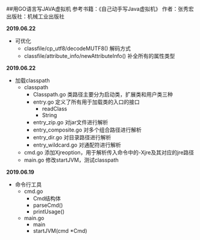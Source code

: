 ##用GO语言写JAVA虚拟机
参考书籍：《自己动手写Java虚拟机》
作者：张秀宏
出版社：机械工业出版社

**2019.06.22**
- 可优化
    - classfile/cp_utf8/decodeMUTF8() 解码方式
    - classfile/attribute_info/newAttributeInfo() 补全所有的属性类型

**2019.06.22**
- 加载classpath
    - classpath
        - Classpath.go  类路径主要分为启动类，扩展类和用户类三种
        - entry.go  定义了所有用于加载类的入口的接口
            - readClass
            - String
        - entry_zip.go  对jar文件进行解析
        - entry_composite.go 对多个组合路径进行解析
        - entry_dir.go  对目录路径进行解析
        - entry_wildcard.go 对通配符进行解析
    - cmd.go    添加Xjreoption，用于解析传入命令中的-Xjre及其对应的jre路径
    - main.go   修改startJVM，测试classpath

**2019.06.19**
- 命令行工具
    - cmd.go
        - Cmd结构体
        - parseCmd()
        - printUsage()
    - main.go
        - main
        - startJVM(cmd *Cmd)
        
